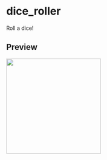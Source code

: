 # dice_roller
Roll a dice!
<h2>Preview</h2>
<div>
  <img src="https://github.com/cagrrpm/dice_roller/blob/master/screenshots/Screenshot_01.png" width=250px>
</div>
